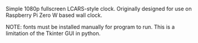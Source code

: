 Simple 1080p fullscreen LCARS-style clock.  Originally designed for use on Raspberry Pi Zero W based wall clock.

NOTE: fonts must be installed manually for program to run.  This is a limitation of the Tkinter GUI in python.
